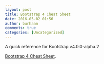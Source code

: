 ```yaml
---
layout: post
title: Bootstrap 4 Cheat Sheet
date: 2016-05-02 01:56
author: burhaan
comments: true
categories: [Uncategorized]
---
```

A quick reference for Bootstrap v4.0.0-alpha.2

<a href='http://hackerthemes.com/bootstrap-cheatsheet' target='_blank'>Bootstrap 4 Cheat Sheet</a>.
